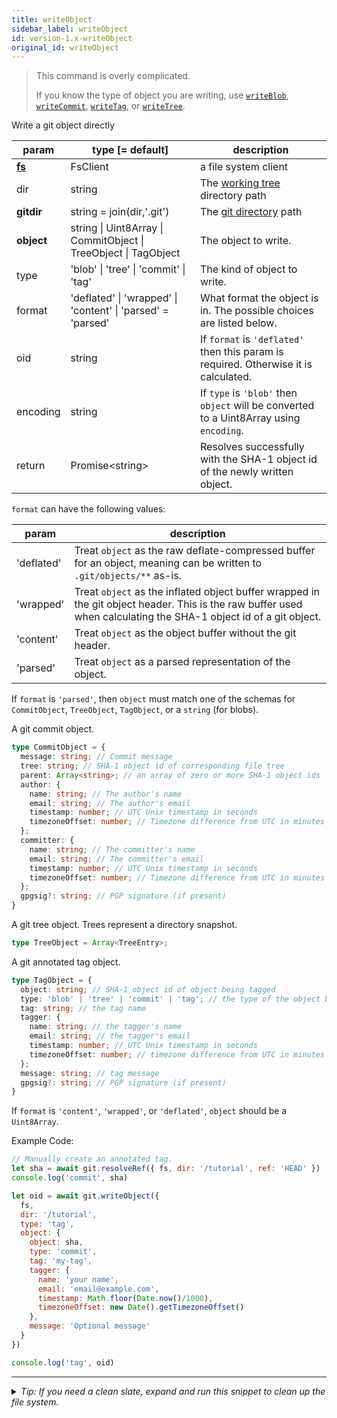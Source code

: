 ```yaml
---
title: writeObject
sidebar_label: writeObject
id: version-1.x-writeObject
original_id: writeObject
---
```


> This command is overly complicated.
>
> If you know the type of object you are writing, use [`writeBlob`](./writeBlob.md), [`writeCommit`](./writeCommit.md), [`writeTag`](./writeTag.md), or [`writeTree`](./writeTree.md).

Write a git object directly

| param          | type [= default]                                                                        | description                                                                             |
| -------------- | --------------------------------------------------------------------------------------- | --------------------------------------------------------------------------------------- |
| [**fs**](./fs) | FsClient                                                                                | a file system client                                                                    |
| dir            | string                                                                                  | The [working tree](dir-vs-gitdir.md) directory path                                     |
| **gitdir**     | string = join(dir,'.git')                                                               | The [git directory](dir-vs-gitdir.md) path                                              |
| **object**     | string  &#124;  Uint8Array  &#124;  CommitObject  &#124;  TreeObject  &#124;  TagObject | The object to write.                                                                    |
| type           | 'blob'  &#124;  'tree'  &#124;  'commit'  &#124;  'tag'                                 | The kind of object to write.                                                            |
| format         | 'deflated'  &#124;  'wrapped'  &#124;  'content'  &#124;  'parsed' = 'parsed'           | What format the object is in. The possible choices are listed below.                    |
| oid            | string                                                                                  | If `format` is `'deflated'` then this param is required. Otherwise it is calculated.    |
| encoding       | string                                                                                  | If `type` is `'blob'` then `object` will be converted to a Uint8Array using `encoding`. |
| return         | Promise\<string\>                                                                       | Resolves successfully with the SHA-1 object id of the newly written object.             |

`format` can have the following values:

| param      | description                                                                                                                                                      |
| ---------- | ---------------------------------------------------------------------------------------------------------------------------------------------------------------- |
| 'deflated' | Treat `object` as the raw deflate-compressed buffer for an object, meaning can be written to `.git/objects/**` as-is.                                           |
| 'wrapped'  | Treat `object` as the inflated object buffer wrapped in the git object header. This is the raw buffer used when calculating the SHA-1 object id of a git object. |
| 'content'  | Treat `object` as the object buffer without the git header.                                                                                                      |
| 'parsed'   | Treat `object` as a parsed representation of the object.                                                                                                         |

If `format` is `'parsed'`, then `object` must match one of the schemas for `CommitObject`, `TreeObject`, `TagObject`, or a `string` (for blobs).


A git commit object.

```ts
type CommitObject = {
  message: string; // Commit message
  tree: string; // SHA-1 object id of corresponding file tree
  parent: Array<string>; // an array of zero or more SHA-1 object ids
  author: {
    name: string; // The author's name
    email: string; // The author's email
    timestamp: number; // UTC Unix timestamp in seconds
    timezoneOffset: number; // Timezone difference from UTC in minutes
  };
  committer: {
    name: string; // The committer's name
    email: string; // The committer's email
    timestamp: number; // UTC Unix timestamp in seconds
    timezoneOffset: number; // Timezone difference from UTC in minutes
  };
  gpgsig?: string; // PGP signature (if present)
}
```



A git tree object. Trees represent a directory snapshot.

```ts
type TreeObject = Array<TreeEntry>;
```



A git annotated tag object.

```ts
type TagObject = {
  object: string; // SHA-1 object id of object being tagged
  type: 'blob' | 'tree' | 'commit' | 'tag'; // the type of the object being tagged
  tag: string; // the tag name
  tagger: {
    name: string; // the tagger's name
    email: string; // the tagger's email
    timestamp: number; // UTC Unix timestamp in seconds
    timezoneOffset: number; // timezone difference from UTC in minutes
  };
  message: string; // tag message
  gpgsig?: string; // PGP signature (if present)
}
```


If `format` is `'content'`, `'wrapped'`, or `'deflated'`, `object` should be a `Uint8Array`.

Example Code:

```js live
// Manually create an annotated tag.
let sha = await git.resolveRef({ fs, dir: '/tutorial', ref: 'HEAD' })
console.log('commit', sha)

let oid = await git.writeObject({
  fs,
  dir: '/tutorial',
  type: 'tag',
  object: {
    object: sha,
    type: 'commit',
    tag: 'my-tag',
    tagger: {
      name: 'your name',
      email: 'email@example.com',
      timestamp: Math.floor(Date.now()/1000),
      timezoneOffset: new Date().getTimezoneOffset()
    },
    message: 'Optional message'
  }
})

console.log('tag', oid)
```


---

<details>
<summary><i>Tip: If you need a clean slate, expand and run this snippet to clean up the file system.</i></summary>

```js live
window.fs = new LightningFS('fs', { wipe: true })
window.pfs = window.fs.promises
console.log('done')
```
</details>

<script>
(function rewriteEditLink() {
  const el = document.querySelector('a.edit-page-link.button');
  if (el) {
    el.href = 'https://github.com/isomorphic-git/isomorphic-git/edit/master/src/api/writeObject.js';
  }
})();
</script>